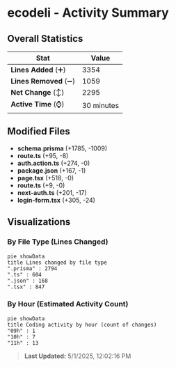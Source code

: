# ecodeli - Activity Summary 

## Overall Statistics

| Stat                   | Value                                                             |
| ---------------------- | ----------------------------------------------------------------- |
| **Lines Added** (➕)   | 3354                                          |
| **Lines Removed** (➖) | 1059                                        |
| **Net Change** (↕)    | 2295                |
| **Active Time** (⌚)   | 30 minutes |


## Modified Files
- **schema.prisma** (+1785, -1009)
- **route.ts** (+95, -8)
- **auth.action.ts** (+274, -0)
- **package.json** (+167, -1)
- **page.tsx** (+518, -0)
- **route.ts** (+9, -0)
- **next-auth.ts** (+201, -17)
- **login-form.tsx** (+305, -24)

## Visualizations

### By File Type (Lines Changed)

```mermaid
pie showData
title Lines changed by file type
".prisma" : 2794
".ts" : 604
".json" : 168
".tsx" : 847
```

### By Hour (Estimated Activity Count)

```mermaid
pie showData
title Coding activity by hour (count of changes)
"09h" : 1
"10h" : 7
"11h" : 13
```


> **Last Updated:** 5/1/2025, 12:02:16 PM